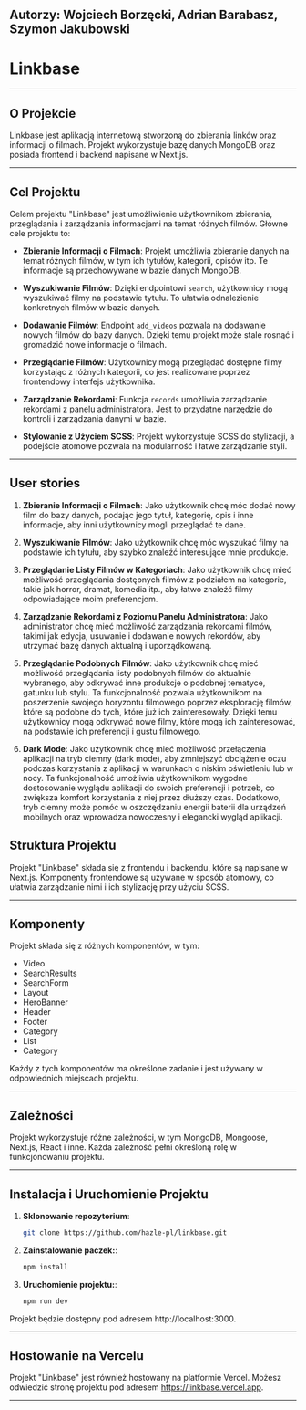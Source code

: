 ## Autorzy: Wojciech Borzęcki, Adrian Barabasz, Szymon Jakubowski
# Linkbase

---

## O Projekcie

Linkbase jest aplikacją internetową stworzoną do zbierania linków oraz informacji o filmach. Projekt wykorzystuje bazę danych MongoDB oraz posiada frontend i backend napisane w Next.js.

---

## Cel Projektu

Celem projektu "Linkbase" jest umożliwienie użytkownikom zbierania, przeglądania i zarządzania informacjami na temat różnych filmów. Główne cele projektu to:

- **Zbieranie Informacji o Filmach**: Projekt umożliwia zbieranie danych na temat różnych filmów, w tym ich tytułów, kategorii, opisów itp. Te informacje są przechowywane w bazie danych MongoDB.

- **Wyszukiwanie Filmów**: Dzięki endpointowi `search`, użytkownicy mogą wyszukiwać filmy na podstawie tytułu. To ułatwia odnalezienie konkretnych filmów w bazie danych.

- **Dodawanie Filmów**: Endpoint `add_videos` pozwala na dodawanie nowych filmów do bazy danych. Dzięki temu projekt może stale rosnąć i gromadzić nowe informacje o filmach.

- **Przeglądanie Filmów**: Użytkownicy mogą przeglądać dostępne filmy korzystając z różnych kategorii, co jest realizowane poprzez frontendowy interfejs użytkownika.

- **Zarządzanie Rekordami**: Funkcja `records` umożliwia zarządzanie rekordami z panelu administratora. Jest to przydatne narzędzie do kontroli i zarządzania danymi w bazie.

- **Stylowanie z Użyciem SCSS**: Projekt wykorzystuje SCSS do stylizacji, a podejście atomowe pozwala na modularność i łatwe zarządzanie styli.

---

## User stories

1. **Zbieranie Informacji o Filmach**:
Jako użytkownik chcę móc dodać nowy film do bazy danych, podając jego tytuł, kategorię, opis i inne informacje, aby inni użytkownicy mogli przeglądać te dane.

2. **Wyszukiwanie Filmów**:
Jako użytkownik chcę móc wyszukać filmy na podstawie ich tytułu, aby szybko znaleźć interesujące mnie produkcje.

3. **Przeglądanie Listy Filmów w Kategoriach**:
Jako użytkownik chcę mieć możliwość przeglądania dostępnych filmów z podziałem na kategorie, takie jak horror, dramat, komedia itp., aby łatwo znaleźć filmy odpowiadające moim preferencjom.

4. **Zarządzanie Rekordami z Poziomu Panelu Administratora**:
Jako administrator chcę mieć możliwość zarządzania rekordami filmów, takimi jak edycja, usuwanie i dodawanie nowych rekordów, aby utrzymać bazę danych aktualną i uporządkowaną.

5. **Przeglądanie Podobnych Filmów**:
Jako użytkownik chcę mieć możliwość przeglądania listy podobnych filmów do aktualnie wybranego, aby odkrywać inne produkcje o podobnej tematyce, gatunku lub stylu. Ta funkcjonalność pozwala użytkownikom na poszerzenie swojego horyzontu filmowego poprzez eksplorację filmów, które są podobne do tych, które już ich zainteresowały. Dzięki temu użytkownicy mogą odkrywać nowe filmy, które mogą ich zainteresować, na podstawie ich preferencji i gustu filmowego.

6. **Dark Mode**:
Jako użytkownik chcę mieć możliwość przełączenia aplikacji na tryb ciemny (dark mode), aby zmniejszyć obciążenie oczu podczas korzystania z aplikacji w warunkach o niskim oświetleniu lub w nocy. Ta funkcjonalność umożliwia użytkownikom wygodne dostosowanie wyglądu aplikacji do swoich preferencji i potrzeb, co zwiększa komfort korzystania z niej przez dłuższy czas. Dodatkowo, tryb ciemny może pomóc w oszczędzaniu energii baterii dla urządzeń mobilnych oraz wprowadza nowoczesny i elegancki wygląd aplikacji.

## Struktura Projektu

Projekt "Linkbase" składa się z frontendu i backendu, które są napisane w Next.js. Komponenty frontendowe są używane w sposób atomowy, co ułatwia zarządzanie nimi i ich stylizację przy użyciu SCSS.

---

## Komponenty

Projekt składa się z różnych komponentów, w tym:

- Video
- SearchResults
- SearchForm
- Layout
- HeroBanner
- Header
- Footer
- Category
- List
- Category

Każdy z tych komponentów ma określone zadanie i jest używany w odpowiednich miejscach projektu.

---

## Zależności

Projekt wykorzystuje różne zależności, w tym MongoDB, Mongoose, Next.js, React i inne. Każda zależność pełni określoną rolę w funkcjonowaniu projektu.

---

## Instalacja i Uruchomienie Projektu

1. **Sklonowanie repozytorium**:
   ```bash
   git clone https://github.com/hazle-pl/linkbase.git
    ```

2. **Zainstalowanie paczek:**:
   ```bash
   npm install
    ```
1. **Uruchomienie projektu:**:
   ```bash
   npm run dev
    ```
Projekt będzie dostępny pod adresem http://localhost:3000.

---

## Hostowanie na Vercelu

Projekt "Linkbase" jest również hostowany na platformie Vercel. Możesz odwiedzić stronę projektu pod adresem https://linkbase.vercel.app.

---